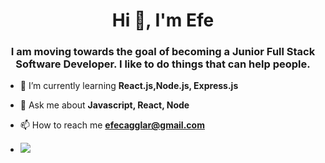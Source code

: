 <h1 align="center">Hi 👋, I'm Efe</h1>
<h3 align="center">I am moving towards the goal of becoming a Junior Full Stack Software Developer. I like to do things that can help people.</h3>

- 🌱 I’m currently learning **React.js,Node.js, Express.js**

- 💬 Ask me about **Javascript, React, Node**

- 📫 How to reach me **efecagglar@gmail.com**

- ![](https://raw.githubusercontent.com/efecaglarr/github-stats/master/generated/languages.svg#gh-dark-mode-only)

<!---
efecaglarr/efecaglarr is a ✨ special ✨ repository because its `README.md` (this file) appears on your GitHub profile.
You can click the Preview link to take a look at your changes.
--->
